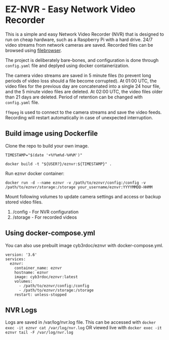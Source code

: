 # EZ-NVR - Easy Network Video Recorder

This is a simple and easy Network Video Recorder (NVR) that is designed to run on cheap hardware, such as a Raspberry Pi with a hard drive. 24/7 video streams from network cameras are saved. Recorded files can be browsed using [filebrowser](https://github.com/filebrowser/filebrowser).

The project is deliberately bare-bones, and configuration is done through `config.yaml` file and deplyed using docker containerization.

The camera video streams are saved in 5 minute files (to prevent long periods of video loss should a file become corrupted). At 01:00 UTC, the video files for the previous day are concatenated into a single 24 hour file, and the 5 minute video files are deleted. At 02:00 UTC, the video files older than 21 days are deleted. Period of retention can be changed with `config.yaml` file.

`ffmpeg` is used to connect to the camera streams and save the video feeds. Recording will restart automatically in case of unexpected interruption.

## Build image using Dockerfile

Clone the repo to build your own image.

```
TIMESTAMP="$(date '+%Y%m%d-%H%M')"

docker build -t "${USER?}/eznvr:${TIMESTAMP}" .
```

Run eznvr docker container:
```
docker run -d --name eznvr -v /path/to/eznvr/config:/config -v /path/to/eznvr/storage:/storage your_username/eznvr:YYYYMMDD-HHMM
```

Mount following volumes to update camera settings and access or backup stored video files.
1. /config - For NVR configuration
2. /storage - For recorded videos

## Using docker-compose.yml

You can also use prebuilt image cyb3rdoc/eznvr with docker-compose.yml.
```
version: '3.6'
services:
  eznvr:
    container_name: eznvr
    hostname: eznvr
    image: cyb3rdoc/eznvr:latest
    volumes:
      - /path/to/eznvr/config:/config
      - /path/to/eznvr/storage:/storage
    restart: unless-stopped

```

## NVR Logs
Logs are saved in /var/log/nvr.log file. This can be accessed with `docker exec -it eznvr cat /var/log/nvr.log` OR viewed live with `docker exec -it eznvr tail -F /var/log/nvr.log`
